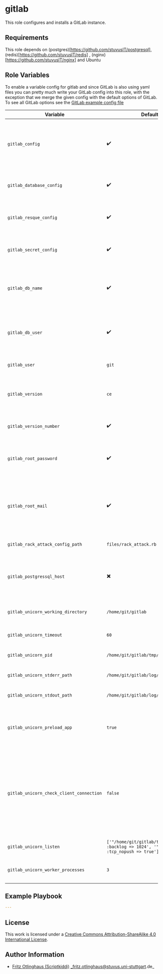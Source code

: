 # gitlab
This role configures and installs a GitLab instance.


## Requirements

This role depends on (postgres)[https://github.com/stuvusIT/postgresql], (redis)[https://github.com/stuvusIT/redis] , (nginx)[https://github.com/stuvusIT/nginx] and Ubuntu

## Role Variables

To enable a variable config for gitlab and since GitLab is also using yaml files you can pretty much write your GitLab config into this role, 
with the exception that we merge the given config with the default options of GitLab.
To see all GitLab options see the [GitLab example config file](https://gitlab.com/gitlab-org/gitlab-ce/raw/f441fe7b548fd9cb87eb2f0eadfa88b2e312b692/config/gitlab.yml.example) 

| Variable                                 | Default / Mandatory                                                                                           | Description                                                                                                                         |
|------------------------------------------|---------------------------------------------------------------------------------------------------------------|-------------------------------------------------------------------------------------------------------------------------------------|
| `gitlab_config`                          | :heavy_check_mark:                                                                                            | YAML object containing the GitLab config. This is merged with the default config                                                    |
| `gitlab_database_config`                 | :heavy_check_mark:                                                                                            | YAML object containing the GitLab database config.                                                                                  |
| `gitlab_resque_config`                   | :heavy_check_mark:                                                                                            | YAML object containing the GitLab resque config.                                                                                    |
| `gitlab_secret_config`                   | :heavy_check_mark:                                                                                            | YAML object containing the GitLab secret config.                                                                                    |
| `gitlab_db_name`                         | :heavy_check_mark:                                                                                            | Name of the database to be used. If this databse does not exist it will be created                                                  |
| `gitlab_db_user`                         | :heavy_check_mark:                                                                                            | Name of the databse user. If the user does not exist he will be created                                                             |
| `gitlab_user`                            | `git`                                                                                                         | User under which GitLab should run.                                                                                                 |
| `gitlab_version`                         | `ce`                                                                                                          | Either `ee` or `ce` for Enterprise Edition or Community Edition.                                                                    |
| `gitlab_version_number`                  | :heavy_check_mark:                                                                                            | What version of GitLab should be installed.                                                                                         |
| `gitlab_root_password`                   | :heavy_check_mark:                                                                                            | The password for the Administrator that is created                                                                                  |
| `gitlab_root_mail`                       | :heavy_check_mark:                                                                                            | The email for the Administrator that is createdSets if a project has a wiki section on creation                                     |
| `gitlab_rack_attack_config_path`         | `files/rack_attack.rb`                                                                                        | Path to the rack attack config                                                                                                      |
| `gitlab_postgressql_host`                | :heavy_multiplication_x:                                                                                      | Host where postgresql runs, when set gitlab will not use the socket directive.                                                      |
| `gitlab_unicorn_working_directory`       | `/home/git/gitlab`                                                                                            | Path of the unicorn working directory.                                                                                              |
| `gitlab_unicorn_timeout`                 | `60`                                                                                                          | Timeout in seconds for unicorn.                                                                                                     |
| `gitlab_unicorn_pid`                     | `/home/git/gitlab/tmp/pids/unicorn.pid`                                                                       | Path of pid file for unicorn.                                                                                                       |
| `gitlab_unicorn_stderr_path`             | `/home/git/gitlab/log/unicorn.stderr.log`                                                                     | Stderr log path for unicorn.                                                                                                        |
| `gitlab_unicorn_stdout_path`             | `/home/git/gitlab/log/unicorn.stdout.log`                                                                     | Stdout log path for unicorn.                                                                                                        |
| `gitlab_unicorn_preload_app`             | `true`                                                                                                        | Enabling this preloads an application before forking worker processes.                                                              |
| `gitlab_unicorn_check_client_connection` | `false`                                                                                                       | When enabled, unicorn will check the client connection by writing the beginning of the HTTP headers before calling the application. |
| `gitlab_unicorn_listen`                  | `['"/home/git/gitlab/tmp/sockets/gitlab.socket", :backlog => 1024', '"127.0.0.1:8080", :tcp_nopush => true']` | List of listen directives for unicorn                                                                                               |
| `gitlab_unicorn_worker_processes`        | `3`                                                                                                           | Number of unicorn working processes                                                                                                 |

## Example Playbook

```yml
---

```

## License

This work is licensed under a [Creative Commons Attribution-ShareAlike 4.0 International License](http://creativecommons.org/licenses/by-sa/4.0/).


## Author Information

 * [Fritz Otlinghaus (Scriptkiddi)](https://github.com/scriptkiddi) _fritz.otlinghaus@stuvus.uni-stuttgart.de_
